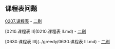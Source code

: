 ## 课程表问题

[0207.课程表](0207.课程表.md) - [二刷](qu0207/solu/Solution.java)

[0210.课程表 II](0210.课程表 II.md) - [二刷](qu0210/solu/Solution.java)

[0630.课程表 III](../greedy/0630.课程表 III.md) - [二刷](../greedy/qu0630/solu/Solution.java)